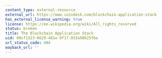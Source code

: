 ```yaml
---
content_type: external-resource
external_url: https://www.coindesk.com/blockchain-application-stack
has_external_license_warning: true
license: https://en.wikipedia.org/wiki/All_rights_reserved
status: broken
title: The Blockchain Application Stack
uid: 09cf1323-6629-481e-9f17-032a98625fba
url_status_code: 404
wayback_url: ''
---
```

